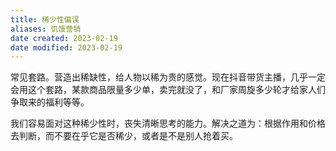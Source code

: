 ```yaml
---
title: 稀少性偏误
aliases: 饥饿营销
date created: 2023-02-19
date modified: 2023-02-19
---
```


常见套路。营造出稀缺性，给人物以稀为贵的感觉。现在抖音带货主播，几乎一定会用这个套路，某款商品限量多少单，卖完就没了，和厂家周旋多少轮才给家人们争取来的福利等等。

我们容易面对这种稀少性时，丧失清晰思考的能力。解决之道为：根据作用和价格去判断，而不要在乎它是否稀少，或者是不是别人抢着买。